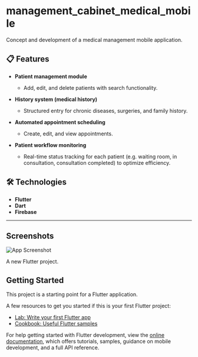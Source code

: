 # management_cabinet_medical_mobile

Concept and development of a medical management mobile application.

## 📋 Features

- **Patient management module**
  - Add, edit, and delete patients with search functionality.
  
- **History system (medical history)**
  - Structured entry for chronic diseases, surgeries, and family history.
  
- **Automated appointment scheduling**
  - Create, edit, and view appointments.
  
- **Patient workflow monitoring**
  - Real-time status tracking for each patient (e.g. waiting room, in consultation, consultation completed) to optimize efficiency.

## 🛠️ Technologies

- **Flutter**
- **Dart**
- **Firebase**

---
## **Screenshots**
  
![App Screenshot](assets/images/Untitled.png)

A new Flutter project.

## Getting Started

This project is a starting point for a Flutter application.

A few resources to get you started if this is your first Flutter project:

- [Lab: Write your first Flutter app](https://docs.flutter.dev/get-started/codelab)
- [Cookbook: Useful Flutter samples](https://docs.flutter.dev/cookbook)

For help getting started with Flutter development, view the
[online documentation](https://docs.flutter.dev/), which offers tutorials,
samples, guidance on mobile development, and a full API reference.
